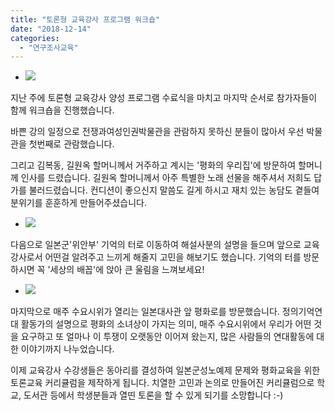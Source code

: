 ```yaml
---
title: "토론형 교육강사 프로그램 워크숍"
date: "2018-12-14"
categories: 
  - "연구조사교육"
---
```


- ![](https://r2.womenandwar.net/2018/12/IMG_0668-1024x768.jpg)
    

지난 주에 토론형 교육강사 양성 프로그램 수료식을 마치고 마지막 순서로 참가자들이 함께 워크숍을 진행했습니다.

바쁜 강의 일정으로 전쟁과여성인권박물관을 관람하지 못하신 분들이 많아서 우선 박물관을 첫번째로 관람했습니다.

그리고 김복동, 길원옥 할머니께서 거주하고 계시는 '평화의 우리집'에 방문하여 할머니께 인사를 드렸습니다. 길원옥 할머니께서 아주 특별한 노래 선물을 해주셔서 저희도 답가를 불러드렸습니다. 컨디션이 좋으신지 말씀도 길게 하시고 재치 있는 농담도 곁들여 분위기를 훈훈하게 만들어주셨습니다.

- ![](https://r2.womenandwar.net/2018/12/photo_2018-12-31_14-58-44-1024x768.jpg)
    

다음으로 일본군'위안부' 기억의 터로 이동하여 해설사분의 설명을 들으며 앞으로 교육강사로서 어떤걸 알려주고 느끼게 해줄지 고민을 해보기도 했습니다. 기억의 터를 방문하시면 꼭 '세상의 배꼽'에 앉아 큰 울림을 느껴보세요!

- ![](https://r2.womenandwar.net/2018/12/IMG_0703-1024x768.jpg)
    

마지막으로 매주 수요시위가 열리는 일본대사관 앞 평화로를 방문했습니다. 정의기억연대 활동가의 설명으로 평화의 소녀상이 가지는 의미, 매주 수요시위에서 우리가 어떤 것을 요구하고 또 얼마나 이 투쟁이 오랫동안 이어져 왔는지, 많은 사람들의 연대활동에 대한 이야기까지 나누었습니다.

이제 교육강사 수강생들은 동아리를 결성하여 일본군성노예제 문제와 평화교육을 위한 토론교육 커리큘럼을 제작하게 됩니다. 치열한 고민과 논의로 만들어진 커리큘럼으로 학교, 도서관 등에서 학생분들과 열띤 토론을 할 수 있게 되기를 소망합니다 :-)
